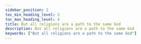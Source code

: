 ```yaml
---
sidebar_position: 2
toc_min_heading_level: 2
toc_max_heading_level: 4
title: But all religions are a path to the same God
description: But all religions are a path to the same God
keywords: ["But all religions are a path to the same God"]
---
```

